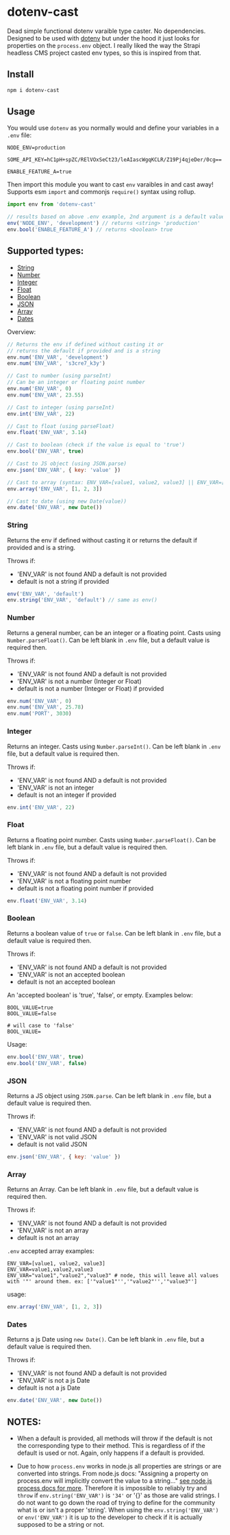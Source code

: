 # dotenv-cast

Dead simple functional dotenv varaible type caster. No dependencies. Designed to be used with [dotenv](https://github.com/motdotla/dotenv) but under the hood it just looks for properties on the `process.env` object. I really liked the way the Strapi headless CMS project casted env types, so this is inspired from that.

## Install

```bash
npm i dotenv-cast
```

## Usage

You would use `dotenv` as you normally would and define your variables in a `.env` file:

```properties
NODE_ENV=production

SOME_API_KEY=hC1pH+spZC/RElVOxSeCt23/leAIascWgqKCLR/Z19Pj4qjeDer/0cg==

ENABLE_FEATURE_A=true
```

Then import this module you want to cast `env` varaibles in and cast away! Supports esm `import` and commonjs `require()` syntax using rollup.

```javascript
import env from 'dotenv-cast'

// results based on above .env example, 2nd argument is a default value
env('NODE_ENV', 'development') // returns <string> 'production'
env.bool('ENABLE_FEATURE_A') // returns <boolean> true
```

## Supported types:
- [String](#string)
- [Number](#number)
- [Integer](#integer)
- [Float](#float)
- [Boolean](#boolean)
- [JSON](#json)
- [Array](#array)
- [Dates](#dates)

Overview:

```javascript
// Returns the env if defined without casting it or
// returns the default if provided and is a string
env.num('ENV_VAR', 'development')
env.num('ENV_VAR', 's3cre7_k3y')

// Cast to number (using parseInt)
// Can be an integer or floating point number
env.num('ENV_VAR', 0)
env.num('ENV_VAR', 23.55)

// Cast to integer (using parseInt)
env.int('ENV_VAR', 22)

// Cast to float (using parseFloat)
env.float('ENV_VAR', 3.14)

// Cast to boolean (check if the value is equal to 'true')
env.bool('ENV_VAR', true)

// Cast to JS object (using JSON.parse)
env.json('ENV_VAR', { key: 'value' })

// Cast to array (syntax: ENV_VAR=[value1, value2, value3] || ENV_VAR=["value1", "value2", "value3"])
env.array('ENV_VAR', [1, 2, 3])

// Cast to date (using new Date(value))
env.date('ENV_VAR', new Date())
```

### String
Returns the env if defined without casting it or returns the default if provided and is a string.

Throws if:
- 'ENV_VAR' is not found AND a default is not provided
- default is not a string if provided

```javascript
env('ENV_VAR', 'default')
env.string('ENV_VAR', 'default') // same as env()
```

### Number
Returns a general number, can be an integer or a floating point. Casts using `Number.parseFloat()`. Can be left blank in `.env` file, but a default value is required then.

Throws if:
- 'ENV_VAR' is not found AND a default is not provided
- 'ENV_VAR' is not a number (Integer or Float)
- default is not a number (Integer or Float) if provided

```javascript
env.num('ENV_VAR', 0)
env.num('ENV_VAR', 25.78)
env.num('PORT', 3030)
```

### Integer
Returns an integer. Casts using `Number.parseInt()`. Can be left blank in `.env` file, but a default value is required then.

Throws if:
- 'ENV_VAR' is not found AND a default is not provided
- 'ENV_VAR' is not an integer
- default is not an integer if provided

```javascript
env.int('ENV_VAR', 22)
```

### Float
Returns a floating point number. Casts using `Number.parseFloat()`. Can be left blank in `.env` file, but a default value is required then.

Throws if:
- 'ENV_VAR' is not found AND a default is not provided
- 'ENV_VAR' is not a floating point number
- default is not a floating point number if provided

```javascript
env.float('ENV_VAR', 3.14)
```

### Boolean
Returns a boolean value of `true` or `false`. Can be left blank in `.env` file, but a default value is required then.

Throws if:
- 'ENV_VAR' is not found AND a default is not provided
- 'ENV_VAR' is not an accepted boolean
- default is not an accepted boolean

An 'accepted boolean' is 'true', 'false', or empty. Examples below:

```properties
BOOL_VALUE=true
BOOL_VALUE=false

# will case to 'false'
BOOL_VALUE=
```

Usage:
```javascript
env.bool('ENV_VAR', true)
env.bool('ENV_VAR', false)
```

### JSON
Returns a JS object using `JSON.parse`. Can be left blank in `.env` file, but a default value is required then.

Throws if:
- 'ENV_VAR' is not found AND a default is not provided
- 'ENV_VAR' is not valid JSON
- default is not valid JSON

```javascript
env.json('ENV_VAR', { key: 'value' })
```

### Array
Returns an Array. Can be left blank in `.env` file, but a default value is required then.

Throws if:
- 'ENV_VAR' is not found AND a default is not provided
- 'ENV_VAR' is not an array
- default is not an array

`.env` accepted array examples:
```properties
ENV_VAR=[value1, value2, value3]
ENV_VAR=value1,value2,value3
ENV_VAR="value1","value2","value3" # node, this will leave all values with '"' around them. ex: ['"value1"'','"value2"'','"value3"']
```

usage:
```javascript
env.array('ENV_VAR', [1, 2, 3])
```

### Dates
Returns a js Date using `new Date()`. Can be left blank in `.env` file, but a default value is required then.

Throws if:
- 'ENV_VAR' is not found AND a default is not provided
- 'ENV_VAR' is not a js Date
- default is not a js Date

```javascript
env.date('ENV_VAR', new Date())
```

## NOTES:

- When a default is provided, all methods will throw if the default is not the corresponding type to their method. This is regardless of if the default is used or not. Again, only happens if a default is provided.

- Due to how `process.env` works in node.js all properties are strings or are converted into strings. From node.js docs: "Assigning a property on process.env will implicitly convert the value to a string..." [see node.js process docs for more](https://nodejs.org/api/process.html#processenv). Therefore it is impossible to reliably try and `throw` if `env.string('ENV_VAR')` is `'34'` or '{}' as those are valid strings. I do not want to go down the road of trying to define for the community what is or isn't a proper 'string'. When using the `env.string('ENV_VAR')` or `env('ENV_VAR')` it is up to the developer to check if it is actually supposed to be a string or not.
